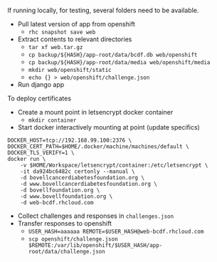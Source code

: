 If running locally, for testing, several folders need to be available.

* Pull latest version of app from openshift
    - `rhc snapshot save web`
* Extract contents to relevant directories
    - `tar xf web.tar.gz`
    - `cp backup/${HASH}/app-root/data/bcdf.db web/openshift`
    - `cp backup/${HASH}/app-root/data/media web/openshift/media`
    - `mkdir web/openshift/static`
    - `echo {} > web/openshift/challenge.json`
* Run django app

To deploy certificates

* Create a mount point in letsencrypt docker container
    - `mkdir container`
* Start docker interactively mounting at point (update specifics)
```
DOCKER_HOST=tcp://192.168.99.100:2376 \
DOCKER_CERT_PATH=$HOME/.docker/machine/machines/default \
DOCKER_TLS_VERIFY=1 \
docker run \
    -v $HOME/Workspace/letsencrypt/container:/etc/letsencrypt \
    -it da924bc6482c certonly --manual \
    -d bovellcancerdiabetesfoundation.org \
    -d www.bovellcancerdiabetesfoundation.org \
    -d bovellfoundation.org \
    -d www.bovellfoundation.org \
    -d web-bcdf.rhcloud.com
```
* Collect challenges and responses in `challenges.json`
* Transfer responses to openshift
    - `USER_HASH=aaaaaa REMOTE=$USER_HASH@web-bcdf.rhcloud.com`
    - `scp openshift/challenge.json $REMOTE:/var/lib/openshift/$USER_HASH/app-root/data/challenge.json`
